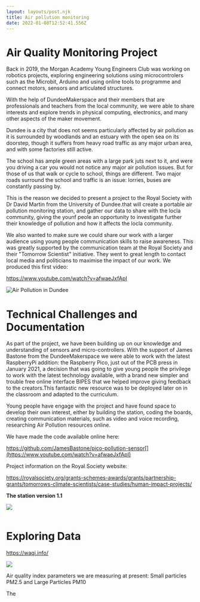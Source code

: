```yaml
---
layout: layouts/post.njk
title: Air pollution monitoring
date: 2022-01-08T12:52:41.556Z
---
```

# Air Quality Monitoring Project

Back in 2019, the Morgan Academy Young Engineers Club was working on robotics projects, exploring engineering solutions using microcontrolers such as the Microbit, Arduino and using online tools to programme and connect motors, sensors and articulated structures.

With the help of DundeeMakerspace and their members that are professionals and teachers from the local community, we were able to share interests and explore trends in physical computing, electronics, and many other aspects of the maker movement.

Dundee is a city that does not seems particularly affected by air pollution as it is surrounded by woodlands and an estuary with the open sea on its doorstep, though it suffers from heavy road traffic as any major urban area, and with some factories still active.

The school has ample green areas with a large park juts next to it, and were you driving a car you would not notice any major air pollution issues. But for those of us that walk or cycle to school, things are different. Two major roads surround the school and traffic is an issue: lorries, buses are constantly passing by.

This is the reason we decided to present a project to the Royal Society with Dr David Martin from the University of Dundee.that will create a portable air pollution monitoring station, and gather our data to share with the locla community, giving the younf peole an opportunity to investigate further their knowledge of pollution and how it affects the locla community. 

We also wanted to make sure we could share our work with a larger audience using young people communication skills to raise awareness. This was greatly supported by the communication team at the Royal Society and their "Tomorrow Scientist" initiative. They went to great length to contact local media and politicians to maximise the impact of our work. We produced this first video:

<https://www.youtube.com/watch?v=afwaeJxfApI>

![](https://lh5.googleusercontent.com/K17tLCDsgLijTs6sGPE5aGzmT5fhUTalbABknwqhmvp3LUr0xU3eBmfuD45sh1vaoOr8qEJ6mGeBmsKLO29Un39YLbPiLQLSDZuui37JqcY6OmpiwIVGl5WZKCsYq8kKssnGJbGs "Air Pollution in Dundee")

# Technical Challenges and Documentation

As part of the project, we have been building up on our knowledge and understanding of sensors and micro-controllers. With the support of James Bastone from the DundeeMakerspace we were able to work with the latest RaspberryPi addition: the Raspberry Pico, just out of the PCB press in January 2021, a decision that was going to give young people the privilege to work with the latest technology available, with a brand new simpler and trouble free online interface BIPES that we helped improve giving feedback to the creators.This fantastic new resource was to be deployed later on in the classroom and adapted to the curriculum.

Young people have engage with the project and have found space to develop their own interest, either by building the station, coding the boards, creating communication materials, such as video and voice recording, researching Air Pollution resources online. 

We have made the code available online here:

https://github.com/JamesBastone/pico-pollution-sensor[](https://www.youtube.com/watch?v=afwaeJxfApI)

Project information on the Royal Society website: 

<https://royalsociety.org/grants-schemes-awards/grants/partnership-grants/tomorrows-climate-scientists/case-studies/human-impact-projects/>

**The station version 1.1**

![](https://lh3.googleusercontent.com/ZXXOI0-75jEcSA0wf1O_VKUYzUSJZpWUnvPhG-vmmDCkJWkTWKNNjirFZR5nD-lzX-OlsjuYQnWa3qLihytcwbT3YkFVBXn0zm-oPHrLTKCdSB_5R_zQRXvybhpMe99IZ4751gNI)

![]()

# Exploring Data

<https://waqi.info/>

![](https://lh6.googleusercontent.com/_Dp7MawoBhQv-PI1YPgmpxlPgSBEW8Nfq6Pt0aSeoaSeaHDMGMr-jx2lSWmQa5qzqxPlEM-a7V10vKsOdLQVywTaxNeT3DX1i0IjKRbOQ0chNlFk1HtbMmDtT3nwjXrc65_6LW0V)

Air quality index parameters we are measuring at present: Small particles PM2.5 and Large Particles PM10

The